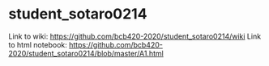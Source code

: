 # student_sotaro0214
Link to wiki: https://github.com/bcb420-2020/student_sotaro0214/wiki
Link to html notebook: https://github.com/bcb420-2020/student_sotaro0214/blob/master/A1.html
